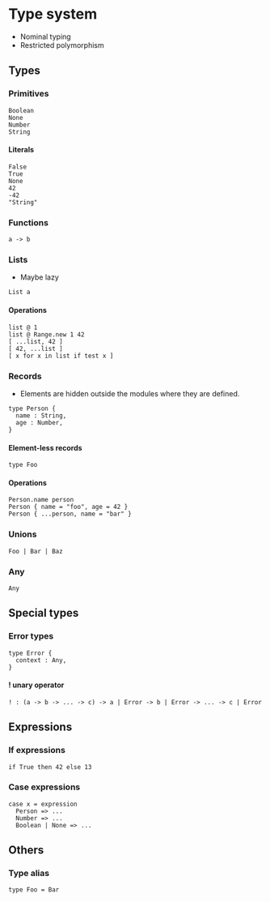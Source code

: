 # Type system

- Nominal typing
- Restricted polymorphism

## Types

### Primitives

```
Boolean
None
Number
String
```

#### Literals

```
False
True
None
42
-42
"String"
```

### Functions

```
a -> b
```

### Lists

- Maybe lazy

```
List a
```

#### Operations

```
list @ 1
list @ Range.new 1 42
[ ...list, 42 ]
[ 42, ...list ]
[ x for x in list if test x ]
```

### Records

- Elements are hidden outside the modules where they are defined.

```
type Person {
  name : String,
  age : Number,
}
```

#### Element-less records

```
type Foo
```

#### Operations

```
Person.name person
Person { name = "foo", age = 42 }
Person { ...person, name = "bar" }
```

### Unions

```
Foo | Bar | Baz
```

### Any

```
Any
```

## Special types

### Error types

```
type Error {
  context : Any,
}
```

#### ! unary operator

```
! : (a -> b -> ... -> c) -> a | Error -> b | Error -> ... -> c | Error
```

## Expressions

### If expressions

```
if True then 42 else 13
```

### Case expressions

```
case x = expression
  Person => ...
  Number => ...
  Boolean | None => ...
```

## Others

### Type alias

```
type Foo = Bar
```
